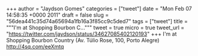 
+++
author = "Jaydson Gomes"
categories = ["tweet"]
date = "Mon Feb 07 14:58:35 +0000 2011"
draft = false
slug = "56dea441c35d74a65694a1fb16a3f85cc9c5ded7"
tags = ["tweet"]
title = """I'm at Shopping Bourbon C..."""
tweet = true
micro = true
tweet_url = "https://twitter.com/jaydson/status/34627085402120193"
+++
I'm at Shopping Bourbon Country (Av. Túlio Rose, 100, Porto Alegre) http://4sq.com/eeXmtq
